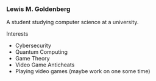 ### Lewis M. Goldenberg
A student studying computer science at a university.

Interests
 - Cybersecurity
 - Quantum Computing
 - Game Theory
 - Video Game Anticheats
 - Playing video games (maybe work on one some time)
<!--
**lmgoldenberg/lmgoldenberg** is a ✨ _special_ ✨ repository because its `README.md` (this file) appears on your GitHub profile.

Here are some ideas to get you started:

- 🔭 I’m currently working on ...
- 🌱 I’m currently learning ...
- 👯 I’m looking to collaborate on ...
- 🤔 I’m looking for help with ...
- 💬 Ask me about ...
- 📫 How to reach me: ...
- 😄 Pronouns: ...
- ⚡ Fun fact: ...
-->
